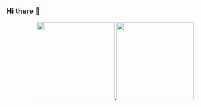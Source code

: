 ### Hi there 👋

<!--
**aline-tg/aline-tg** is a ✨ _special_ ✨ repository because its `README.md` (this file) appears on your GitHub profile.

Here are some ideas to get you started:

- 🔭 I’m currently working on ...
- 🌱 I’m currently learning ...
- 👯 I’m looking to collaborate on ...
- 🤔 I’m looking for help with ...
- 💬 Ask me about ...
- 📫 How to reach me: ...
- 😄 Pronouns: ...
- ⚡ Fun fact: ...
-->

<div align="center">
  <a href="https://github.com/aline-tg/">
  <img height="180em" src="https://github-readme-stats.vercel.app/api?username=aline-tg&show_icons=false&theme=rose_pine&include_all_commits=true&count_private=true"/>
<img height="180em" src="https://github-readme-stats.vercel.app/api/top-langs/?username=aline-tg&layout=compact&langs_count=7&theme=rose_pine&count_private=true"/>
